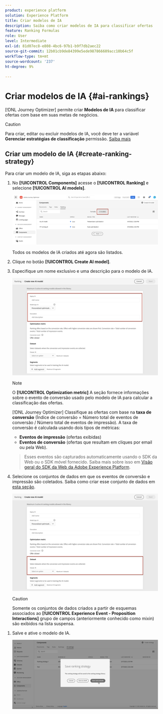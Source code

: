```yaml
---
product: experience platform
solution: Experience Platform
title: Criar modelos de IA
description: Saiba como criar modelos de IA para classificar ofertas
feature: Ranking Formulas
role: User
level: Intermediate
exl-id: 81d07ec8-e808-4bc6-97b1-b9f7db2aec22
source-git-commit: 12b01cb9de84399e5ede987866609acc10b64c5f
workflow-type: tm+mt
source-wordcount: '237'
ht-degree: 9%

---
```


# Criar modelos de IA {#ai-rankings}

[!DNL Journey Optimizer] permite criar **Modelos de IA** para classificar ofertas com base em suas metas de negócios.

>[!CAUTION]
>
>Para criar, editar ou excluir modelos de IA, você deve ter a variável **Gerenciar estratégias de classificação** permissão. [Saiba mais](../../administration/high-low-permissions.md#manage-ranking-strategies)

## Criar um modelo de IA {#create-ranking-strategy}

Para criar um modelo de IA, siga as etapas abaixo:

1. No **[!UICONTROL Components]** acesse o **[!UICONTROL Ranking]** e selecione **[!UICONTROL AI models]**.

   ![](../assets/ai-ranking-list.png)

   Todos os modelos de IA criados até agora são listados.

1. Clique no botão **[!UICONTROL Create AI model]**.

1. Especifique um nome exclusivo e uma descrição para o modelo de IA.

   <!--* **[!UICONTROL Auto-optimization]** optimizes offers based on past offer performance. [Learn more](auto-optimization-model.md)
    * **[!UICONTROL Personalized]** optimizes and personalizes offers based on segments and offer performance. [Learn more](personalized-optimization-model.md)-->

   ![](../assets/ai-ranking-fields.png)

   >[!NOTE]
   >
   >O **[!UICONTROL Optimization metric]** A seção fornece informações sobre o evento de conversão usado pelo modelo de IA para calcular a classificação das ofertas.
   >
   >[!DNL Journey Optimizer] Classifique as ofertas com base na **taxa de conversão** (Índice de conversão = Número total de eventos de conversão / Número total de eventos de impressão). A taxa de conversão é calculada usando dois tipos de métricas:
   >* **Eventos de impressão** (ofertas exibidas)
   >* **Eventos de conversão** (ofertas que resultam em cliques por email ou pela Web).

   >
   >Esses eventos são capturados automaticamente usando o SDK da Web ou o SDK móvel fornecido. Saiba mais sobre isso em [Visão geral do SDK da Web da Adobe Experience Platform](https://experienceleague.adobe.com/docs/experience-platform/edge/home.html?lang=pt-BR).

1. Selecione os conjuntos de dados em que os eventos de conversão e impressão são coletados. Saiba como criar esse conjunto de dados em [esta seção](#create-dataset). <!--This dataset needs to be associated with a schema that must have the **[!UICONTROL Proposition Interactions]** field group (previously known as mixin) associated with it.-->

   ![](../assets/ai-ranking-dataset-id.png)

   >[!CAUTION]
   >
   >Somente os conjuntos de dados criados a partir de esquemas associados ao **[!UICONTROL Experience Event - Proposition Interactions]** grupo de campos (anteriormente conhecido como mixin) são exibidos na lista suspensa.

<!--1. If you are creating a **[!UICONTROL Personalization]** AI model, select the segment(s) to use to train the AI model.

    ![](../assets/ai-ranking-segments.png)

    >[!NOTE]
    >
    >You can select up to 5 segments.-->

1. Salve e ative o modelo de IA.

   ![](../assets/ai-ranking-save-activate.png)
